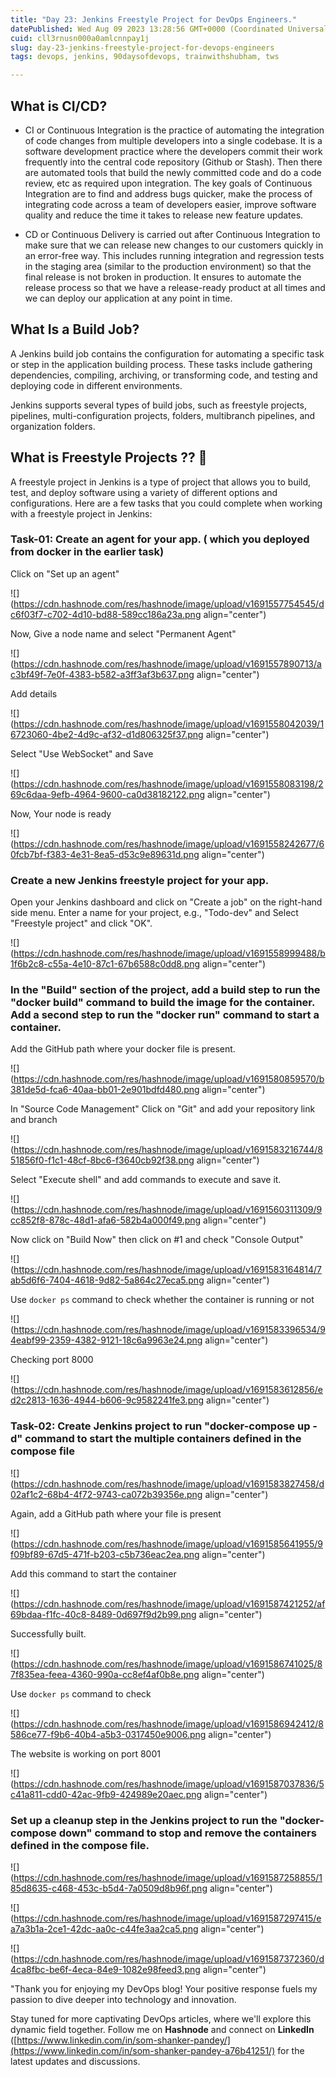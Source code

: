 ```yaml
---
title: "Day 23: Jenkins Freestyle Project for DevOps Engineers."
datePublished: Wed Aug 09 2023 13:28:56 GMT+0000 (Coordinated Universal Time)
cuid: cll3rnusn000a0amlcnnpay1j
slug: day-23-jenkins-freestyle-project-for-devops-engineers
tags: devops, jenkins, 90daysofdevops, trainwithshubham, tws

---
```


## What is CI/CD?

* CI or Continuous Integration is the practice of automating the integration of code changes from multiple developers into a single codebase. It is a software development practice where the developers commit their work frequently into the central code repository (Github or Stash). Then there are automated tools that build the newly committed code and do a code review, etc as required upon integration. The key goals of Continuous Integration are to find and address bugs quicker, make the process of integrating code across a team of developers easier, improve software quality and reduce the time it takes to release new feature updates.
    
* CD or Continuous Delivery is carried out after Continuous Integration to make sure that we can release new changes to our customers quickly in an error-free way. This includes running integration and regression tests in the staging area (similar to the production environment) so that the final release is not broken in production. It ensures to automate the release process so that we have a release-ready product at all times and we can deploy our application at any point in time.
    

## What Is a Build Job?

A Jenkins build job contains the configuration for automating a specific task or step in the application building process. These tasks include gathering dependencies, compiling, archiving, or transforming code, and testing and deploying code in different environments.

Jenkins supports several types of build jobs, such as freestyle projects, pipelines, multi-configuration projects, folders, multibranch pipelines, and organization folders.

## What is Freestyle Projects ?? 🤔

A freestyle project in Jenkins is a type of project that allows you to build, test, and deploy software using a variety of different options and configurations. Here are a few tasks that you could complete when working with a freestyle project in Jenkins:

### Task-01: Create an agent for your app. ( which you deployed from docker in the earlier task)

Click on "Set up an agent"

![](https://cdn.hashnode.com/res/hashnode/image/upload/v1691557754545/dc6f03f7-c702-4d10-bd88-589cc186a23a.png align="center")

Now, Give a node name and select "Permanent Agent"

![](https://cdn.hashnode.com/res/hashnode/image/upload/v1691557890713/ac3bf49f-7e0f-4383-b582-a3ff3af3b637.png align="center")

Add details

![](https://cdn.hashnode.com/res/hashnode/image/upload/v1691558042039/16723060-4be2-4d9c-af32-d1d806325f37.png align="center")

Select "Use WebSocket" and Save

![](https://cdn.hashnode.com/res/hashnode/image/upload/v1691558083198/269c6daa-9efb-4964-9600-ca0d38182122.png align="center")

Now, Your node is ready

![](https://cdn.hashnode.com/res/hashnode/image/upload/v1691558242677/60fcb7bf-f383-4e31-8ea5-d53c9e89631d.png align="center")

### Create a new Jenkins freestyle project for your app.

Open your Jenkins dashboard and click on "Create a job" on the right-hand side menu. Enter a name for your project, e.g., "Todo-dev" and Select "Freestyle project" and click "OK".

![](https://cdn.hashnode.com/res/hashnode/image/upload/v1691558999488/b1f6b2c8-c55a-4e10-87c1-67b6588c0dd8.png align="center")

### In the "Build" section of the project, add a build step to run the "docker build" command to build the image for the container. Add a second step to run the "docker run" command to start a container.

Add the GitHub path where your docker file is present.

![](https://cdn.hashnode.com/res/hashnode/image/upload/v1691580859570/b381de5d-fca6-40aa-bb01-2e901bdfd480.png align="center")

In "Source Code Management" Click on "Git" and add your repository link and branch

![](https://cdn.hashnode.com/res/hashnode/image/upload/v1691583216744/851856f0-f1c1-48cf-8bc6-f3640cb92f38.png align="center")

Select "Execute shell" and add commands to execute and save it.

![](https://cdn.hashnode.com/res/hashnode/image/upload/v1691560311309/9cc852f8-878c-48d1-afa6-582b4a000f49.png align="center")

Now click on "Build Now" then click on #1 and check "Console Output"

![](https://cdn.hashnode.com/res/hashnode/image/upload/v1691583164814/7ab5d6f6-7404-4618-9d82-5a864c27eca5.png align="center")

Use `docker ps` command to check whether the container is running or not

![](https://cdn.hashnode.com/res/hashnode/image/upload/v1691583396534/94eabf99-2359-4382-9121-18c6a9963e24.png align="center")

Checking port 8000

![](https://cdn.hashnode.com/res/hashnode/image/upload/v1691583612856/ed2c2813-1636-4944-b606-9c9582241fe3.png align="center")

### Task-02: Create Jenkins project to run "docker-compose up -d" command to start the multiple containers defined in the compose file

![](https://cdn.hashnode.com/res/hashnode/image/upload/v1691583827458/d02af1c2-68b4-4f72-9743-ca072b39356e.png align="center")

Again, add a GitHub path where your file is present

![](https://cdn.hashnode.com/res/hashnode/image/upload/v1691585641955/9f09bf89-67d5-471f-b203-c5b736eac2ea.png align="center")

Add this command to start the container

![](https://cdn.hashnode.com/res/hashnode/image/upload/v1691587421252/af69bdaa-f1fc-40c8-8489-0d697f9d2b99.png align="center")

Successfully built.

![](https://cdn.hashnode.com/res/hashnode/image/upload/v1691586741025/87f835ea-feea-4360-990a-cc8ef4af0b8e.png align="center")

Use `docker ps` command to check

![](https://cdn.hashnode.com/res/hashnode/image/upload/v1691586942412/8586ce77-f9b6-40b4-a5b3-0317450e9006.png align="center")

The website is working on port 8001

![](https://cdn.hashnode.com/res/hashnode/image/upload/v1691587037836/5c41a811-cdd0-42ac-9fb9-424989e20aec.png align="center")

### Set up a cleanup step in the Jenkins project to run the "docker-compose down" command to stop and remove the containers defined in the compose file.

![](https://cdn.hashnode.com/res/hashnode/image/upload/v1691587258855/185d8635-c468-453c-b5d4-7a0509d8b96f.png align="center")

![](https://cdn.hashnode.com/res/hashnode/image/upload/v1691587297415/ea7a3b1a-2ce1-42dc-aa0c-c44fe3aa2ca5.png align="center")

![](https://cdn.hashnode.com/res/hashnode/image/upload/v1691587372360/d4ca8fbc-be6f-4eca-84e9-1082e98feed3.png align="center")

"Thank you for enjoying my DevOps blog! Your positive response fuels my passion to dive deeper into technology and innovation.

Stay tuned for more captivating DevOps articles, where we'll explore this dynamic field together. Follow me on **Hashnode** and connect on **LinkedIn** ([https://www.linkedin.com/in/som-shanker-pandey/](https://www.linkedin.com/in/som-shanker-pandey-a76b41251/) for the latest updates and discussions.